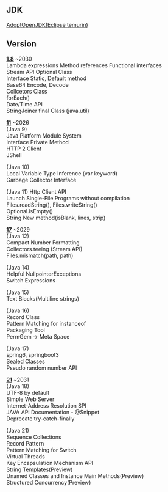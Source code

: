 ## JDK 

[AdoptOpenJDK(Eclipse temurin)](https://adoptium.net/)

## Version

**[1.8](_1.8)** ~2030  
Lambda expressions
Method references
Functional interfaces  
Stream API
Optional Class  
Interface Static, Default method  
Base64 Encode, Decode  
Collcetors Class  
forEach()  
Date/Time API  
StringJoiner final Class (java.util)

**[11](_11)** ~2026   
(Java 9)  
Java Platform Module System  
Interface Private Method  
HTTP 2 Client  
JShell  

(Java 10)  
Local Variable Type Inference (var keyword)  
Garbage Collector Interface  

(Java 11)
Http Client API  
Launch Single-File Programs without compilation  
Files.readString(), Files.writeString()  
Optional.isEmpty()  
String New method(isBlank, lines, strip)  

**[17](_17)** ~2029  
(Java 12)  
Compact Number Formatting  
Collectors.teeing (Stream API)  
Files.mismatch(path, path)  

(Java 14)  
Helpful NullpointerExceptions  
Switch Expressions  

(Java 15)  
Text Blocks(Multiline strings)  

(Java 16)  
Record Class  
Pattern Matching for instanceof  
Packaging Tool  
PermGem -> Meta Space  

(Java 17)  
spring6, springboot3  
Sealed Classes  
Pseudo random number API  

**[21](_21)** ~2031  
(Java 18)  
UTF-8 by default  
Simple Web Server  
Internet-Address Resolution SPI  
JAVA API Documentation - @Snippet  
Deprecate try-catch-finally  

(Java 21)  
Sequence Collections  
Record Pattern  
Pattern Matching for Switch  
Virtual Threads  
Key Encapsulation Mechanism API  
String Templates(Preview)  
Unamed Classes and Instance Main Methods(Preview)  
Structured Concurrency(Preview)  
